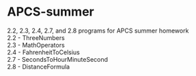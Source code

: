 # APCS-summer
2.2, 2.3, 2.4, 2.7, and 2.8 programs for APCS summer homework\
2.2 - ThreeNumbers\
2.3 - MathOperators\
2.4 - FahrenheitToCelsius\
2.7 - SecondsToHourMinuteSecond\
2.8 - DistanceFormula
